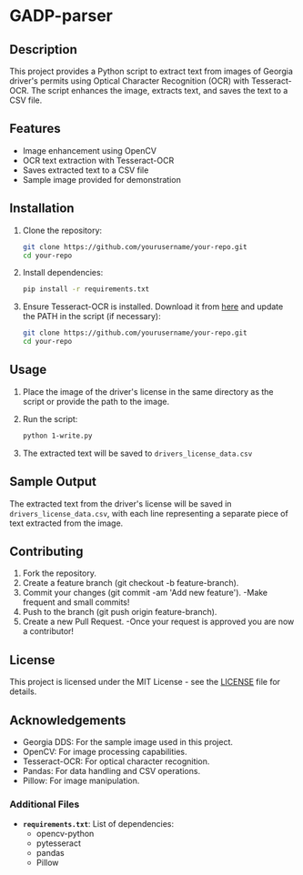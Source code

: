 # GADP-parser

## Description

This project provides a Python script to extract text from images of Georgia driver's permits using Optical Character Recognition (OCR) with Tesseract-OCR. The script enhances the image, extracts text, and saves the text to a CSV file.

## Features

- Image enhancement using OpenCV
- OCR text extraction with Tesseract-OCR
- Saves extracted text to a CSV file
- Sample image provided for demonstration

## Installation

1. Clone the repository:

   ```bash
   git clone https://github.com/yourusername/your-repo.git
   cd your-repo
2. Install dependencies:

   ```bash
   pip install -r requirements.txt
3. Ensure Tesseract-OCR is installed. Download it from [here](https://github.com/tesseract-ocr/tesseract) and update the PATH in the script (if necessary):

   ```bash
   git clone https://github.com/yourusername/your-repo.git
   cd your-repo

## Usage

1. Place the image of the driver's license in the same directory as the script or provide the path to the image.
2. Run the script:

   ```bash
   python 1-write.py

3. The extracted text will be saved to ``drivers_license_data.csv``

## Sample Output

The extracted text from the driver's license will be saved in ``drivers_license_data.csv``, with each line representing a separate piece of text extracted from the image.

## Contributing

1. Fork the repository.
2. Create a feature branch (git checkout -b feature-branch).
3. Commit your changes (git commit -am 'Add new feature').
   -Make frequent and small commits!
4. Push to the branch (git push origin feature-branch).
5. Create a new Pull Request.
   -Once your request is approved you are now a contributor!

## License

This project is licensed under the MIT License - see the [LICENSE](LICENSE.md) file for details.

## Acknowledgements

- Georgia DDS: For the sample image used in this project.
- OpenCV: For image processing capabilities.
- Tesseract-OCR: For optical character recognition.
- Pandas: For data handling and CSV operations.
- Pillow: For image manipulation.


### Additional Files

- **`requirements.txt`**: List of dependencies: 
   - opencv-python
   - pytesseract
   - pandas
   - Pillow

